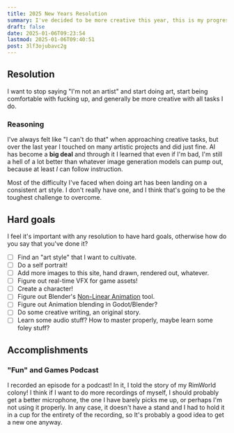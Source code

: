 ```yaml
---
title: 2025 New Years Resolution
summary: I've decided to be more creative this year, this is my progress!
draft: false
date: 2025-01-06T09:23:54
lastmod: 2025-01-06T09:40:51
post: 3lf3ojubavc2g
---
```

## Resolution
I want to stop saying "I'm not an artist" and start doing art, start being comfortable with fucking up, and generally be more creative with all tasks I do.

### Reasoning
I've always felt like "I can't do that" when approaching creative tasks, but over the last year I touched on many artistic projects and did just fine. AI has become a **big deal** and through it I learned that even if I'm bad, I'm still a hell of a lot better than whatever image generation models can pump out, because at least *I* can follow instruction.

Most of the difficulty I've faced when doing art has been landing on a consistent art style. I don't really have one, and I think that's going to be the toughest challenge to overcome.

## Hard goals
I feel it's important with any resolution to have hard goals, otherwise how do you say that you've done it?

- [ ] Find an "art style" that I want to cultivate.
- [ ] Do a self portrait!
- [ ] Add more images to this site, hand drawn, rendered out, whatever.
- [ ] Figure out real-time VFX for game assets!
- [ ] Create a character!
- [ ] Figure out Blender's [Non-Linear Animation](https://docs.blender.org/manual/en/latest/editors/nla/index.html) tool.
- [ ] Figure out Animation blending in Godot/Blender?
- [ ] Do some creative writing, an original story.
- [ ] Learn some audio stuff? How to master properly, maybe learn some foley stuff?

## Accomplishments

### "Fun" and Games Podcast
I recorded an episode for a podcast! In it, I told the story of my RimWorld colony! I think if I want to do more recordings of myself, I should probably get a better microphone, the one I have barely picks me up, or perhaps I'm not using it properly. In any case, it doesn't have a stand and I had to hold it in a cup for the entirety of the recording, so It's probably a good idea to get a new one anyway.